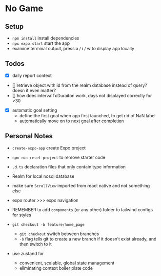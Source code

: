 # No Game

## Setup
- `npm install` install dependencies
- `npx expo start` start the app
- examine terminal output, press a / i / w to display app locally

## Todos
- [x] daily report context
- [] retrieve object with id from the realm database instead of query? doesn it even matter?
- [] how does intervalToDuraiton work, days not displayed correctly for >30
- [x] automatic goal setting
    - define the first goal when app first launched, to get rid of NaN label
    - automatically move on to next goal after completion

## Personal Notes
- `create-expo-app` create Expo project
- `npm run reset-project` to remove starter code
- `.d.ts` declaration files that only contain type information
- Realm for local nosql database
- make sure `ScrollView` imported from react native and not something else
- expo router >>> expo navigation
- REMEMBER to add `components` (or any other) folder to tailwind configs for styles

- `git checkout -b feature/home_page`
    - `git checkout` switch between branches
    - `-b` flag tells git to create a new branch if it doesn't exist already, and then switch to it

- use zustand for
    - convenient, scalable, global state management
    - eliminating context boiler plate code